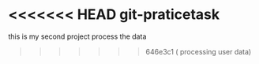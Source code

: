 <<<<<<< HEAD
 git-praticetask
=======
this is my second project
process the data
>>>>>>> 646e3c1 ( processing user data)
